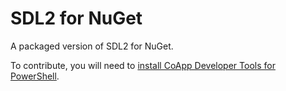 SDL2 for NuGet
==============

A packaged version of SDL2 for NuGet.

To contribute, you will need to [install CoApp Developer Tools for PowerShell](http://www.coapp.org/tutorials/installation.html).